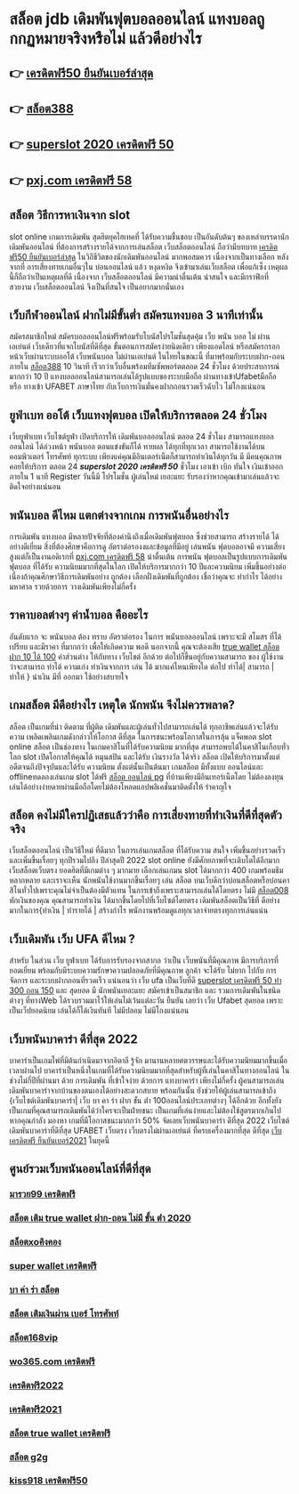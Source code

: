 # สล็อต jdb  เดิมพันฟุตบอลออนไลน์  แทงบอลถูกกฏหมายจริงหรือไม่ แล้วดีอย่างไร 

## 👉 [เครดิตฟรี50 ยืนยันเบอร์ล่าสุด](https://member.mabet.net/?action=login)
## 👉 [สล็อต388](https://member.mabet.net/?action=login)
## 👉 [superslot 2020 เครดิตฟรี 50](https://mabet.net/20-free-100/)
## 👉 [pxj.com เครดิตฟรี 58](https://bio.link/tisawago)

##  สล็อต วิธีการหาเงินจาก slot 

 slot online เกมการเดิมพัน สุดฮิตยุคไฮเทคที่ ได้รับความชื่นชอบ เป็นอันดับต้นๆ ของเหล่าบรรดานักเดิมพันออนไลน์  ที่ต้องการสร้างรายได้จากการเล่นสล็อต   เว็บสล็อตออนไลน์ ถือว่ามีบทบาท [เครดิตฟรี50 ยืนยันเบอร์ล่าสุด](https://member.mabet.net/?action=login) ในวิถีชีวิตของนักเดิมพันออนไลน์ มากพอสมควร เนื่องจากเป็นทางเลือก หลังจากที่ การเสี่ยงทายเกมอื่นๆใน บ่อนออนไลน์ แล้ว หงุดหงิด จึงเข้ามาเล่นเว็บสล็อต เพื่อแก้เซ็ง เหตุผลนี้ก็ถือว่าเป็นเหตุผลที่ดี เนื่องจาก เว็บสล็อตออนไลน์  มีความน่าตื่นเต้น น่าสนใจ และมีกราฟิกที่สวยงาม  เว็บสล็อตออนไลน์ จึงเป็นที่สนใจ เป็นอยากมากนั่นเอง


##  เว็บกีฬาออนไลน์ ฝากไม่มีขั้นต่ำ สมัครแทงบอล  3 นาทีเท่านั้น

สมัครสมาชิกใหม่ สมัครบอลออนไลน์ฟรีพร้อมรับโบนัสโปรโมชั่นสุดคุ้ม เว็บ พนัน บอล ไม่ ผ่าน เอเย่นต์ เว็บเดียวที่แจกโบนัสที่ดีที่สุด ขั้นตอนการสมัครง่ายนิดเดียว เพียงแอดไลน์ หรือสมัครกรอกหน้าเว็บผ่านระบบออโต้ เว็บพนันบอล ไม่ผ่านเอเย่นต์ ในไทยในขณะนี้ ที่มาพร้อมกับระบบฝาก-ถอน ภายใน [สล็อต388](https://mabet.net/20-free-100/) 10 วินาที เร็วกว่าเว็บอื่นพร้อมทีมซัพพอร์ตตลอด 24 ชั่วโมง ด้วยประสบการณ์มากกว่า 10 ปี แทงบอลออนไลน์สามารถเล่นได้รูปแบบของระบบมือถือ ผ่านทางเข้าUfabetมือถือ หรือ  ทางเข้า UFABET ภาษาไทย กับเว็บการเงินมั่นคงฝากถอนรวดเร็วฉับไว ไม่โกงแน่นอน


##  ยูฟ่าเบท ออโต้  เว็บแทงฟุตบอล เปิดให้บริการตลอด 24 ชั่วโมง

 เว็บยูฟ่าเบท เว็บไซต์ยูฟ่า เปิดบริการให้ เดิมพันบอลออนไลน์ ตลอด 24 ชั่วโมง  สามารถแทงบอลออนไลน์ ได้ล่วงหน้า  พนันบอล  ตอนแข่งขันก็ได้  ทายผล ได้ทุกที่ทุกเวลา สามารถใช้งานได้บน คอมพิวเตอร์ โทรศัพท์ ทุกระบบ เพียงแค่คุณมีอินเตอร์เน็ตก็สามารถทำเงินได้ทุกวัน มี มีคนคุณภาพคอยให้บริการ ตลอด 24 ***superslot 2020 เครดิตฟรี 50*** ชั่วโมง   เอาเข้า  เบิก  ทันใจ เงินเข้าออกภายใน 1 นาที  Register วันนี้มี โปรโมชั่น  ผู้เล่นใหม่  เยอะแยะ รับรองว่าหากคุณเข้ามาเล่นแล้วจะติดใจอย่างแน่นอน 


##  พนันบอล ดีไหม แตกต่างจากเกม การพนันอื่นอย่างไร

การเดิมพัน  แทงบอล มีหลายปัจจัยที่ต้องคำนึงถึงเมื่อเดิมพันฟุตบอล ซึ่งช่วยสามารถ สร้างรายได้ ได้อย่างดีเยี่ยม สิ่งที่ต้องศึกษาคือการดู อัตราต่อรองงและข้อมูลที่มีอยู่ เล่นพนัน ฟุตบอลอาจมี ความเสี่ยงสูงแต่ก็เป็นงานอดิเรกที่ [pxj.com เครดิตฟรี 58](https://mabet.net/credit-free-50/) น่าตื่นเต้น การพนัน ฟุตบอลเป็นรูปแบบการเดิมพันฟุตบอล ที่ได้รับ ความนิยมมากที่สุดในโลก เปิดให้บริการมากกว่า 10 ปีและความนิยม เพิ่มขึ้นอย่างต่อเนื่องถ้าคุณศึกษาวิธีการเดิมพันอย่าง ถูกต้อง เลือกฝั่งเดิมพันที่ถูกต้อง เชื่อว่าคุณจะ ทำกำไร ได้อย่างมหาศาล รวยด้วยการ วางเดิมพันเพียงไม่กี่ครั้ง

## ราคาบอลต่างๆ ค่าน้ำบอล คืออะไร

 อันดับแรก จะ พนันบอล ต้อง  ทราบ  อัตราต่อรอง ในการ พนันบอลออนไลน์  เพราะจะมี สโมสร ที่ได้เปรียบ และมีราคา ที่มากกว่า เพื่อให้เกิดความ พอดี นอกจากนี้  คุณจะต้องเสีย [true wallet สล็อต ฝาก 10 ได้ 100](https://mabet.net/register/)  ค่าส่วนต่าง ให้กับทาง เว็บไชต์  อีกด้วย ต่อไปก็ขึ้นอยู่กับความสามารถ  ของ ผู้ใช้งาน ว่าจะสามารถ ทำได้ ความเก่ง ทำเงินจากการ เล่น ได้ มากแค่ไหนเพียงใด  ต่อไป  ทำได้| สามารถ | ทำให้ }  นำเงิน  มีที่  ออกมา  ใช้อย่างสบายใจ

##  เกมสล็อต มีดีอย่างไร เหตุใด  นักพนัน จึงไม่ควรพลาด?

 สล็อต เป็นเกมที่น่า ติดตาม ที่ผู้ติด เดิมพันและผู้เล่นทั่วไปสามารถเล่นได้ ทุกอาชีพเล่นแล้วจะได้รับความ เพลิดเพลินเกมดังกล่าวให้โอกาส ดีที่สุด ในการชนะพร้อมโอกาสในการลุ้น แจ็คพอต  slot online สล็อต  เป็นช่องทาง ในเกมคาสิโนที่ได้รับความนิยม มากที่สุด สามารถพบได้ในคาสิโนเกือบทั่วโลก slot เปิดโอกาสให้คุณได้ หมุนสปิน และได้รับ เงินรางวัล ได้จริง สล็อต  เปิดให้บริการมาตั้งแต่อดีตจนถึงปัจจุบันและได้รับ ความนิยม ตั้งแต่นั้นเป็นต้นมา เกมสล็อต มีทั้งแบบ ออนไลน์และ offlineทดลองเล่นเกม slot ได้ฟรี [สล็อต ออนไลน์ pg](https://mabet.net/20-free-100/) ที่บ้านเพียงมีอินเทอร์เน็ตโดย ไม่ต้องลงทุน เล่นได้อย่างง่ายดายผ่านมือถือโดยไม่ต้องโหลดแอปพลิเคชั่นมาติดตั้งให้ รำคาญใจ


## สล็อต  คงไม่มีใครปฏิเสธแล้วว่าคือ การเสี่ยงทายที่ทำเงินที่ดีที่สุดตัวจริง

 เว็บสล็อตออนไลน์ เป็นวิธีใหม่ ที่ดีมาก ในการเล่นเกมสล็อต ที่ได้รับความ สนใจ  เพิ่มขึ้นอย่างรวดเร็ว และเพิ่มขึ้นเรื่อยๆ ทุกปีรวมไปถึง ปีล่าสุดปี 2022 slot online ยังมีศักยภาพที่จะเติบโตได้อีกมาก เว็บสล็อตเว็บตรง  ยอดฮิตที่มีเกมต่าง ๆ มากมาย เลือกเล่นเกมน slot ได้มากกว่า 400 เกมพร้อมธีมหลากหลาย และเราจะเห็น นักพนันใช้งานมากขึ้นเรื่อยๆ เล่น สล็อต บนเว็บดีกว่าบ่อนสล็อตหรือบ่อนคาสิโนทั่วไปเพราะคุณไม่จำเป็นต้องมีตัวแทน ในการเข้าถึงเพราะสามารถเล่นได้โดยตรง ไม่มี [สล็อต008](https://mabet.net/register/) หักเงินของคุณ คุณสามารถทำเงิน ได้มากขึ้นโดยไปที่เว็บไซต์โดยตรง เดิมพันสล็อตเป็นวิธีที่ ดีอย่างมากในการ{ทำเงิน | ทำรายได้ | สร้างกำไร พนักงานพร้อมดูแลทุกเวลาจ่ายตรงทุกการเล่นแน่น

##  เว็บเดิมพัน  เว็บ UFA ดีไหม ?

สำหรับ ในส่วน  เว็บ ยูฟ่าเบท  ได้รับการรับรองจากสากล ว่าเป็น เว็บพนันที่มีคุณภาพ  มีการบริการที่ยอดเยี่ยม พร้อมกับมีระบบความรักษาความปลอดภัยที่มีคุณภาพ ลูกค้า  จะได้รับ ไม่ยาก ไปกับ การจัดการ และระบบฝากถอนที่รวดเร็ว  แน่นอนว่า เว็บ  ufa เป็นเว็บที่ดี [superslot เครดิตฟรี 50 ทำ 300 ถอน 150](https://mabet.net/)  และ สุดยอด มี นักพนันเยอะแยะ  สมัครเข้าเป็นสมาชิก  และ รวมการเดิมพันในชนิดต่างๆ ที่ทางWeb ได้รวบรวมมาไว้ให้เล่นไม่เว้นแต่ละวัน  ยืนยัน เลยว่า เว็บ Ufabet   สุดยอด  เพราะเป็นเว็ปยอดนิยม เล่นได้ก็ได้เงินทันที ไม่มีปลอม ไม่มีโกงแน่นอน


## เว็บพนันบาคาร่า ดีที่สุด 2022 

บาคาร่าเป็นเกมไพ่ที่มีต้นกำเนิดมาจากอิตาลี  รู้จัก มานานหลายศตวรรษและได้รับความนิยมมากขึ้นเมื่อเวลาผ่านไป บาคาร่าเป็นหนึ่งในเกมที่ได้รับความนิยมมากที่สุดสำหรับผู้ที่เล่นในคาสิโนทางออนไลน์ ในช่วงไม่กี่ปีที่ผ่านมา ด้วย   การเดิมพัน ที่เข้าใจง่าย ด้วยการ แทงบาคาร่า  เพียงไม่กี่ครั้ง ผู้คนสามารถเล่นเดิมพันบาคาร่าจากบ้านของตนเองได้อย่างสะดวกสบาย  พร้อมกันนั้น ยังช่วยให้ผู้เล่นสามารถเข้าถึง {เว็บไซต์เดิมพันบาคาร่า| เว็บ บา คา ร่า ฝาก ขั้น ต่ํา 100ออนไลน์ประเภทต่างๆ ได้อีกด้วย อีกทั้งยังเป็นเกมที่คุณสามารถเดิมพันได้ว่าใครจะเป็นฝ่ายชนะ เป็นเกมที่เล่นง่ายและไม่ต้องใช้สูตรมากเกินไป หากคุณกำลัง มองหา  เกมที่มีโอกาสชนะมากกว่า 50%  จัดเลยเว็บพนันบาคาร่า ดีที่สุด 2022  เว็บไซต์เดิมพันบาคาร่าที่ดีที่สุด UFABET เว็บตรง เว็บตรงไม่ผ่านเอเย่นต์ ที่ครบเครื่องมากที่สุด ดีที่สุด [เว็บ เครดิตฟรี ยืนยันเบอร์2021](https://mabet.net/credit-free-50/) ในยุคนี้

## ศูนย์รวมเว็บพนันออนไลน์ที่ดีที่สุด

### [มารวย99 เครดิตฟรี](https://atom.io/themes/สมัคร%20Slot%20PG%20เครดิตฟรี%2030%20ทำยอด%20300%20ถอน%20150%20008%20สล็อต%2020%20รับ%20100%20เว็บตรง100%)
### [สล็อต เติม true wallet ฝาก-ถอน ไม่มี ขั้น ต่ํา 2020](https://atom.io/themes/สมัคร%20Slot%20PG%20สล็อต%20y9%20008%20สล็อต%2020%20รับ%20100%20เว็บตรง100%)
### [สล็อตxoคิงคอง](https://atom.io/themes/สมัคร%20Slot%20PG%20สล็อต%20เดโม่%20008%20สล็อต%2020%20รับ%20100%20เว็บตรง100%)
### [super wallet เครดิตฟรี](https://atom.io/themes/สมัคร%20Slot%20PG%20เว็บ%20พนันออนไลน์%20สล็อต%20888%20008%20สล็อต%2020%20รับ%20100%20เว็บตรง100%)
### [บา ค่า ร่า สล็อต](https://atom.io/themes/สมัคร%20Slot%20PG%20สล็อต%20เครดิต%20ฟรี%2050%20ไม่%20ต้อง%20แชร์2021ล่าสุด%20008%20สล็อต%2020%20รับ%20100%20เว็บตรง100%)
### [สล็อต เติมเงินผ่าน เบอร์ โทรศัพท์](https://atom.io/themes/สมัคร%20Slot%20PG%20bone168%20เครดิตฟรี%20008%20สล็อต%2020%20รับ%20100%20เว็บตรง100%)
### [สล็อต168vip](https://atom.io/themes/สมัคร%20Slot%20PG%20superslot%20เครดิตฟรี50%20otp%20ล่าสุด%20008%20สล็อต%2020%20รับ%20100%20เว็บตรง100%)
### [wo365.com เครดิตฟรี](https://atom.io/themes/สมัคร%20Slot%20PG%20สล็อต%20ยู%20ฟ่า%20เว็บ%20ตรง%20008%20สล็อต%2020%20รับ%20100%20เว็บตรง100%)
### [เครดิตฟรี2022](https://atom.io/themes/สมัคร%20Slot%20PG%20joker%20เครดิตฟรี%20100%20ไม่ต้องแชร์%20ล่าสุด%20008%20สล็อต%2020%20รับ%20100%20เว็บตรง100%)
### [เครดิตฟรี2021](https://atom.io/themes/สมัคร%20Slot%20PG%20588ws%20เครดิตฟรี%20008%20สล็อต%2020%20รับ%20100%20เว็บตรง100%)
### [สล็อต true wallet เครดิตฟรี](https://atom.io/themes/สมัคร%20Slot%20PG%20เครดิตฟรี50ไม่ต้องฝากไม่ต้องแชร์%20ล่าสุด%20วัน%20นี้%20008%20สล็อต%2020%20รับ%20100%20เว็บตรง100%)
### [สล็อต g2g](https://atom.io/themes/สมัคร%20Slot%20PG%20ae%20gaming%20เครดิตฟรี38%20008%20สล็อต%2020%20รับ%20100%20เว็บตรง100%)
### [kiss918 เครดิตฟรี50](https://atom.io/themes/สมัคร%20Slot%20PG%20สล็อต%20xo%20008%20สล็อต%2020%20รับ%20100%20เว็บตรง100%)